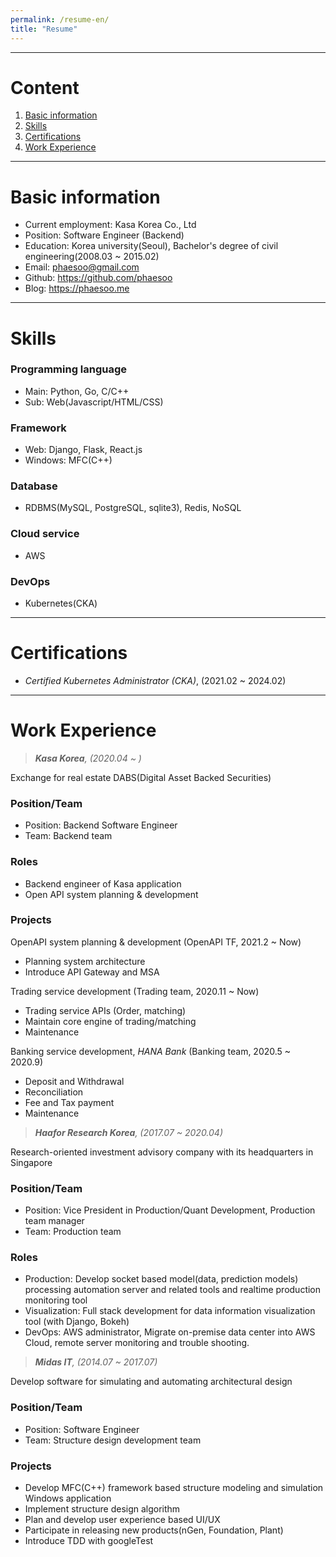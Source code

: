 ```yaml
---
permalink: /resume-en/
title: "Resume"
---
```



---


# Content

1. [Basic information](#basic-information)
1. [Skills](#skills)
1. [Certifications](#certifications)
1. [Work Experience](#work-experience)


---


# Basic information

- Current employment: Kasa Korea Co., Ltd
- Position: Software Engineer (Backend)
- Education: Korea university(Seoul), Bachelor's degree of civil engineering(2008.03 ~ 2015.02)
- Email: phaesoo@gmail.com
- Github: https://github.com/phaesoo
- Blog: https://phaesoo.me


---


# Skills

### Programming language
- Main: Python, Go, C/C++
- Sub: Web(Javascript/HTML/CSS)

### Framework
- Web: Django, Flask, React.js
- Windows: MFC(C++)

### Database
- RDBMS(MySQL, PostgreSQL, sqlite3), Redis, NoSQL

### Cloud service
- AWS

### DevOps
- Kubernetes(CKA)


---


# Certifications

- *Certified Kubernetes Administrator (CKA)*, (2021.02 ~ 2024.02)


---


# Work Experience

> ***Kasa Korea**, (2020.04 ~ )*

Exchange for real estate DABS(Digital Asset Backed Securities)

### Position/Team
- Position: Backend Software Engineer
- Team: Backend team

### Roles
- Backend engineer of Kasa application
- Open API system planning & development

### Projects
OpenAPI system planning & development (OpenAPI TF,  2021.2 ~ Now)
- Planning system architecture
- Introduce API Gateway and MSA

Trading service development (Trading team, 2020.11 ~ Now)
- Trading service APIs (Order, matching)
- Maintain core engine of trading/matching
- Maintenance 

Banking service development, *HANA Bank* (Banking team, 2020.5 ~ 2020.9)
- Deposit and Withdrawal
- Reconciliation
- Fee and Tax payment
- Maintenance 


> ***Haafor Research Korea**, (2017.07 ~ 2020.04)*

Research-oriented investment advisory company with its headquarters in Singapore

### Position/Team
- Position: Vice President in Production/Quant Development, Production team manager
- Team: Production team

### Roles
- Production: Develop socket based model(data, prediction models) processing automation server and related tools and realtime production monitoring tool
- Visualization: Full stack development for data information visualization tool (with Django, Bokeh)
- DevOps: AWS administrator, Migrate on-premise data center into AWS Cloud, remote server monitoring and trouble shooting.


> ***Midas IT**, (2014.07 ~ 2017.07)*

Develop software for simulating and automating architectural design 

### Position/Team
- Position: Software Engineer
- Team: Structure design development team

### Projects
- Develop MFC(C++) framework based structure modeling and simulation Windows application
- Implement structure design algorithm
- Plan and develop user experience based UI/UX
- Participate in releasing new products(nGen, Foundation, Plant)
- Introduce TDD with googleTest

